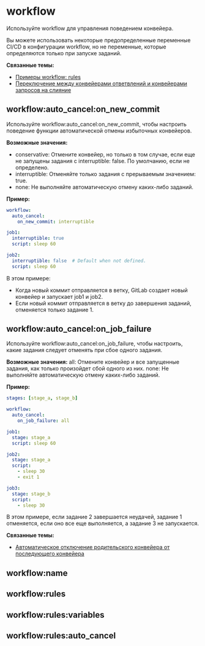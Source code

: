 # workflow
Используйте workflow для управления поведением конвейера.

Вы можете использовать некоторые предопределенные переменные CI/CD в конфигурации workflow, но не переменные, которые определяются только при запуске заданий.

**Связанные темы:**
- [Примеры workflow: rules](https://docs.gitlab.com/ee/ci/yaml/workflow.html#workflow-rules-examples)
- [Переключение между конвейерами ответвлений и конвейерами запросов на слияние](https://docs.gitlab.com/ee/ci/yaml/workflow.html#switch-between-branch-pipelines-and-merge-request-pipelines)

## workflow:auto_cancel:on_new_commit
Используйте workflow:auto_cancel:on_new_commit, чтобы настроить поведение функции автоматической отмены избыточных конвейеров.

**Возможные значения:** 
- conservative: Отмените конвейер, но только в том случае, если еще не запущены задания с interruptible: false. По умолчанию, если не определено.
- interruptible: Отменяйте только задания с прерываемым значением: true.
- none: Не выполняйте автоматическую отмену каких-либо заданий.

**Пример:**
```YAML
workflow:
  auto_cancel:
    on_new_commit: interruptible

job1:
  interruptible: true
  script: sleep 60

job2:
  interruptible: false  # Default when not defined.
  script: sleep 60
```

В этом примере:
- Когда новый коммит отправляется в ветку, GitLab создает новый конвейер и запускает job1 и job2.
- Если новый коммит отправляется в ветку до завершения заданий, отменяется только задание 1.

## workflow:auto_cancel:on_job_failure
Используйте workflow:auto_cancel:on_job_failure, чтобы настроить, какие задания следует отменять при сбое одного задания.

**Возможные значения:** 
all: Отмените конвейер и все запущенные задания, как только произойдет сбой одного из них.
none: Не выполняйте автоматическую отмену каких-либо заданий.

**Пример:**
```YAML
stages: [stage_a, stage_b]

workflow:
  auto_cancel:
    on_job_failure: all

job1:
  stage: stage_a
  script: sleep 60

job2:
  stage: stage_a
  script:
    - sleep 30
    - exit 1

job3:
  stage: stage_b
  script:
    - sleep 30
```

В этом примере, если задание 2 завершается неудачей, задание 1 отменяется, если оно все еще выполняется, а задание 3 не запускается.

**Связанные темы:**
- [Автоматическое отключение родительского конвейера от последующего конвейера](https://docs.gitlab.com/ee/ci/pipelines/downstream_pipelines.html#auto-cancel-the-parent-pipeline-from-a-downstream-pipeline)

## workflow:name

## workflow:rules

## workflow:rules:variables

## workflow:rules:auto_cancel

